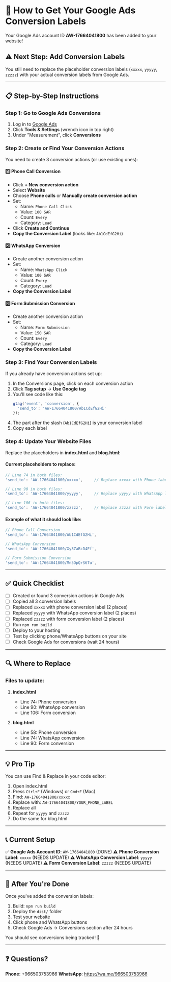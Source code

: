 # 🎯 How to Get Your Google Ads Conversion Labels

Your Google Ads account ID **AW-17664041800** has been added to your website!

## ⚠️ Next Step: Add Conversion Labels

You still need to replace the placeholder conversion labels (`xxxxx`, `yyyyy`, `zzzzz`) with your actual conversion labels from Google Ads.

---

## 📋 Step-by-Step Instructions

### Step 1: Go to Google Ads Conversions

1. Log in to [Google Ads](https://ads.google.com/)
2. Click **Tools & Settings** (wrench icon in top right)
3. Under "Measurement", click **Conversions**

### Step 2: Create or Find Your Conversion Actions

You need to create 3 conversion actions (or use existing ones):

#### 1️⃣ Phone Call Conversion
- Click **+ New conversion action**
- Select **Website**
- Choose **Phone calls** or **Manually create conversion action**
- Set:
  - Name: `Phone Call Click`
  - Value: `100 SAR`
  - Count: `Every`
  - Category: `Lead`
- Click **Create and Continue**
- **Copy the Conversion Label** (looks like: `Ab1CdEfG2Hi`)

#### 2️⃣ WhatsApp Conversion
- Create another conversion action
- Set:
  - Name: `WhatsApp Click`
  - Value: `100 SAR`
  - Count: `Every`
  - Category: `Lead`
- **Copy the Conversion Label**

#### 3️⃣ Form Submission Conversion
- Create another conversion action
- Set:
  - Name: `Form Submission`
  - Value: `150 SAR`
  - Count: `Every`
  - Category: `Lead`
- **Copy the Conversion Label**

### Step 3: Find Your Conversion Labels

If you already have conversion actions set up:

1. In the Conversions page, click on each conversion action
2. Click **Tag setup** → **Use Google tag**
3. You'll see code like this:
   ```javascript
   gtag('event', 'conversion', {
     'send_to': 'AW-17664041800/Ab1CdEfG2Hi'
   });
   ```
4. The part after the slash (`Ab1CdEfG2Hi`) is your conversion label
5. Copy each label

### Step 4: Update Your Website Files

Replace the placeholders in **index.html** and **blog.html**:

#### Current placeholders to replace:
```javascript
// Line 74 in both files:
'send_to': 'AW-17664041800/xxxxx',     // Replace xxxxx with Phone label

// Line 90 in both files:
'send_to': 'AW-17664041800/yyyyy',     // Replace yyyyy with WhatsApp label

// Line 106 in both files:
'send_to': 'AW-17664041800/zzzzz',     // Replace zzzzz with Form label
```

#### Example of what it should look like:
```javascript
// Phone Call Conversion
'send_to': 'AW-17664041800/Ab1CdEfG2Hi',

// WhatsApp Conversion
'send_to': 'AW-17664041800/Xy3ZaBcD4Ef',

// Form Submission Conversion
'send_to': 'AW-17664041800/Mn5OpQrS6Tu',
```

---

## ✅ Quick Checklist

- [ ] Created or found 3 conversion actions in Google Ads
- [ ] Copied all 3 conversion labels
- [ ] Replaced `xxxxx` with phone conversion label (2 places)
- [ ] Replaced `yyyyy` with WhatsApp conversion label (2 places)
- [ ] Replaced `zzzzz` with form conversion label (2 places)
- [ ] Run `npm run build`
- [ ] Deploy to your hosting
- [ ] Test by clicking phone/WhatsApp buttons on your site
- [ ] Check Google Ads for conversions (wait 24 hours)

---

## 🔍 Where to Replace

### Files to update:
1. **index.html**
   - Line 74: Phone conversion
   - Line 90: WhatsApp conversion
   - Line 106: Form conversion

2. **blog.html**
   - Line 58: Phone conversion
   - Line 74: WhatsApp conversion
   - Line 90: Form conversion

---

## 💡 Pro Tip

You can use Find & Replace in your code editor:

1. Open index.html
2. Press `Ctrl+F` (Windows) or `Cmd+F` (Mac)
3. Find: `AW-17664041800/xxxxx`
4. Replace with: `AW-17664041800/YOUR_PHONE_LABEL`
5. Replace all
6. Repeat for `yyyyy` and `zzzzz`
7. Do the same for blog.html

---

## 📞 Current Setup

✅ **Google Ads Account ID**: `AW-17664041800` (DONE)
⚠️ **Phone Conversion Label**: `xxxxx` (NEEDS UPDATE)
⚠️ **WhatsApp Conversion Label**: `yyyyy` (NEEDS UPDATE)
⚠️ **Form Conversion Label**: `zzzzz` (NEEDS UPDATE)

---

## 🎉 After You're Done

Once you've added the conversion labels:

1. Build: `npm run build`
2. Deploy the `dist/` folder
3. Test your website
4. Click phone and WhatsApp buttons
5. Check Google Ads → Conversions section after 24 hours

You should see conversions being tracked! 🚀

---

## ❓ Questions?

**Phone**: +966503753966
**WhatsApp**: https://wa.me/966503753966
